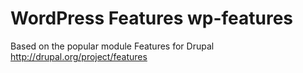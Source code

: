 WordPress Features
wp-features
===========

Based on the popular module Features for Drupal http://drupal.org/project/features
